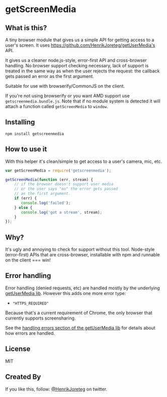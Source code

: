 # getScreenMedia

## What is this?

A tiny browser module that gives us a simple API for getting access to a user's screen. It uses https://github.com/HenrikJoreteg/getUserMedia's API.

It gives us a cleaner node.js-style, error-first API and cross-browser handling. No browser support checking necessary, lack of support is treated in the same way as when the user rejects the request: the callback gets passed an error as the first argument.

Suitable for use with browserify/CommonJS on the client. 

If you're not using browserify or you want AMD support use `getscreenmedia.bundle.js`. Note that if no module system is detected it will attach a function called `getScreenMedia` to `window`.


## Installing

```
npm install getscreenmedia
```

## How to use it


With this helper it's clean/simple to get access to a user's camera, mic, etc.

```js
var getScreenMedia = require('getscreenmedia');

getScreenMedia(function (err, stream) {
    // if the browser doesn't support user media
    // or the user says "no" the error gets passed
    // as the first argument.
    if (err) {
       console.log('failed');
    } else {
       console.log('got a stream', stream);  
    }
});
```


## Why?

It's ugly and annoying to check for support without this tool. Node-style (error-first) APIs that are cross-browser, installable with npm and runnable on the client === win!

## Error handling

Error handling (denied requests, etc) are handled mostly by the underlying [getUserMedia lib](https://github.com/HenrikJoreteg/getUserMedia). However this adds one more error type:

- `"HTTPS_REQUIRED"`

Because that's a current requirement of Chrome, the only browser that currently supports screensharing.

See the [handling errors section of the getUserMedia lib](https://github.com/HenrikJoreteg/getUserMedia#handling-errors-summary) for details about how errors are handled. 


## License

MIT

## Created By

If you like this, follow: [@HenrikJoreteg](http://twitter.com/henrikjoreteg) on twitter.

